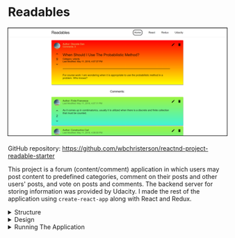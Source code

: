 # Readables

<div style="display: flex; flex-direction: column; align-items: center">
    <img alt="A sample image of the post page for an individual post including some comments." width="600" src="assets/Readables-imgs/post-page.png" style="border: 1px solid #000000;">
    <div style="margin-top: 20px">
        GitHub repository: <a target="\_blank" href="https://github.com/wbchristerson/reactnd-project-readable-starter">https://github.com/wbchristerson/reactnd-project-readable-starter</a>
    </div>
</div>

This project is a forum (content/comment) application in which users may post content to predefined categories, comment on their posts and other users' posts, and vote on posts and comments. The backend server for storing information was provided by Udacity. I made the rest of the application using <code>create-react-app</code> along with React and Redux.

<details>
    <summary>Structure</summary>
    <br>
    <ul>
        <li>On all pages of the application there is a navigation bar listing the name of the application as well as the different post categories. Clicking on a post category will lead the user to a page listing all posts of that category.</li>
        <li>The project opens with a main page listing all currently published posts. There are options at the top of the page for the order of presentation of posts, by date of latest modification as well as by net number of votes. There are also options for composing a new post, with a button that opens a modal for such creation.</li>
        <li>Clicking on any post takes the user to a page for that particular post, listing its data as well as all additional comments.</li>
        <li>Each post itself has a sample avatar image, a title, and content. Content is only visible on the specific post page (not in the main list view). In addition, there are options to edit a post as well as to delete it. Selecting editing will open a modal similar to the composition modal. On the far left side of each post there are also buttons for increasing and decreasing the vote count for a particular post.</li>
        <li>Comments have similar display styles.</li>
    </ul>
</details>

<details>
    <summary>Design</summary>
    <br>
    A view of a sample main page with posts sorted by latest modification:

    <br>

    <div style="display: flex; justify-content: center; margin-top: 20px; margin-bottom: 30px;">
        <img alt="A sample main page with posts sorted by latest modification." width="500" src="/assets/Readables-imgs/main-page.png" style="border: 1px solid #000000; max-height: 300px;">
    </div>

    A view of a sample page for a specific post together with its associated comments:

    <div style="display: flex; justify-content: center; margin-top: 20px; margin-bottom: 30px;">
        <img alt="A sample page for a specific post together with its associated comments." width="500" src="/assets/Readables-imgs/post-page-example.png" style="border: 1px solid #000000; max-height: 300px;">
    </div>

    A sample edit modal for a post:

    <div style="display: flex; justify-content: center; margin-top: 20px; margin-bottom: 30px;">
        <img style="border: 1px solid #000000; max-height: 300px;" alt="A sample edit modal for a post." width="500" src="/assets/Readables-imgs/edit-modal.png">
    </div>
</details>

<details>
    <summary>Running The Application</summary>
    <br>
    To download, you can clone the repository using this terminal command:
    <br>
    <code>git clone https://github.com/wbchristerson/reactnd-project-readable-starter</code>
    <br>
    <br>

    Alternatively, follow the instructions below to download to a hard drive:

    <ul>
        <li>Navigate to <a href="https://github.com/wbchristerson/reactnd-project-readable-starter" target="\_blank">this page</a>.</li>
        <li>Click the green "Clone or download" button towards the right then choose "Download ZIP".</li>
        <li>Find the folder <code>reactnd-project-readable-starter-master</code> in your Downloads folder or wherever it was placed on your device.</li>
        <li>Right click and choose "Extract All".</li>
    </ul>

    To run the application, you will need to have <code>npm</code> installed. See <a href="https://www.npmjs.com/get-npm" target="\_blank">here</a> for installation information. Upon downloading both <code>npm</code> and the project directory, install all dependencies for the API server and execute it from the command line in the project directory by running the following commands in the terminal:
    <br>
    <code>
        cd api-server
        <br>
        npm install
        <br>
        node server
    </code>
    <br>
    <br>

    In another terminal window, run the following commands for the front-end from within the project directory:

    <br>
    <code>
        cd frontend
        <br>
        npm start
    </code>

    <br>
    <br>
    A browser window will open with the project's main page.

    <div style="margin-bottom: 20px;"/>
</details>
